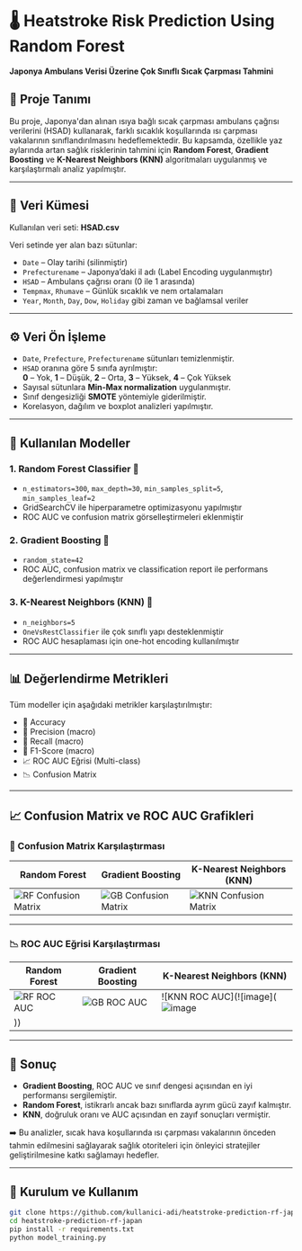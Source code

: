 # 🌡️ Heatstroke Risk Prediction Using Random Forest  
**Japonya Ambulans Verisi Üzerine Çok Sınıflı Sıcak Çarpması Tahmini**

## 📌 Proje Tanımı

Bu proje, Japonya'dan alınan ısıya bağlı sıcak çarpması ambulans çağrısı verilerini (HSAD) kullanarak, farklı sıcaklık koşullarında ısı çarpması vakalarının sınıflandırılmasını hedeflemektedir. Bu kapsamda, özellikle yaz aylarında artan sağlık risklerinin tahmini için **Random Forest**, **Gradient Boosting** ve **K-Nearest Neighbors (KNN)** algoritmaları uygulanmış ve karşılaştırmalı analiz yapılmıştır.

---

## 📁 Veri Kümesi

Kullanılan veri seti: **HSAD.csv**

Veri setinde yer alan bazı sütunlar:

- `Date` – Olay tarihi (silinmiştir)
- `Prefecturename` – Japonya’daki il adı (Label Encoding uygulanmıştır)
- `HSAD` – Ambulans çağrısı oranı (0 ile 1 arasında)
- `Tempmax`, `Rhumave` – Günlük sıcaklık ve nem ortalamaları
- `Year`, `Month`, `Day`, `Dow`, `Holiday` gibi zaman ve bağlamsal veriler

---

## ⚙️ Veri Ön İşleme

- `Date`, `Prefecture`, `Prefecturename` sütunları temizlenmiştir.
- `HSAD` oranına göre 5 sınıfa ayrılmıştır:  
  **0** – Yok, **1** – Düşük, **2** – Orta, **3** – Yüksek, **4** – Çok Yüksek
- Sayısal sütunlara **Min-Max normalization** uygulanmıştır.
- Sınıf dengesizliği **SMOTE** yöntemiyle giderilmiştir.
- Korelasyon, dağılım ve boxplot analizleri yapılmıştır.

---

## 🤖 Kullanılan Modeller

### 1. Random Forest Classifier 🌲
- `n_estimators=300`, `max_depth=30`, `min_samples_split=5`, `min_samples_leaf=2`
- GridSearchCV ile hiperparametre optimizasyonu yapılmıştır
- ROC AUC ve confusion matrix görselleştirmeleri eklenmiştir

### 2. Gradient Boosting 🌄
- `random_state=42`
- ROC AUC, confusion matrix ve classification report ile performans değerlendirmesi yapılmıştır

### 3. K-Nearest Neighbors (KNN) 📍
- `n_neighbors=5`
- `OneVsRestClassifier` ile çok sınıflı yapı desteklenmiştir
- ROC AUC hesaplaması için one-hot encoding kullanılmıştır

---

## 📊 Değerlendirme Metrikleri

Tüm modeller için aşağıdaki metrikler karşılaştırılmıştır:

- 🎯 Accuracy
- 🎯 Precision (macro)
- 🎯 Recall (macro)
- 🎯 F1-Score (macro)
- 📈 ROC AUC Eğrisi (Multi-class)
- 📉 Confusion Matrix

---

## 📈 Confusion Matrix ve ROC AUC Grafikleri 

### 🎯 Confusion Matrix Karşılaştırması

| Random Forest | Gradient Boosting | K-Nearest Neighbors (KNN) |
|---------------|-------------------|----------------------------|
| ![RF Confusion Matrix](![image](https://github.com/user-attachments/assets/9dc329c3-23dd-4efc-b127-abbd0197ae38)) | ![GB Confusion Matrix](![image](https://github.com/user-attachments/assets/079a43e0-a326-47e2-ba72-1c1689f0d821)) | ![KNN Confusion Matrix](![image](https://github.com/user-attachments/assets/1da583cc-3d84-4554-867d-bd7c211c4663)) |

---

### 📉 ROC AUC Eğrisi Karşılaştırması

| Random Forest | Gradient Boosting | K-Nearest Neighbors (KNN) |
|---------------|-------------------|----------------------------|
| ![RF ROC AUC](![image](https://github.com/user-attachments/assets/65cb12db-3407-40d8-8256-4d22470843d7)) | ![GB ROC AUC](![image](https://github.com/user-attachments/assets/e406d312-4fb3-4bdc-8d67-520812d8c942)) | ![KNN ROC AUC](![image](![image](https://github.com/user-attachments/assets/7b3ef4cd-ca9b-40f1-9546-2215ecad208a)
)) |



---

## 🧠 Sonuç

- **Gradient Boosting**, ROC AUC ve sınıf dengesi açısından en iyi performansı sergilemiştir.
- **Random Forest**, istikrarlı ancak bazı sınıflarda ayrım gücü zayıf kalmıştır.
- **KNN**, doğruluk oranı ve AUC açısından en zayıf sonuçları vermiştir.

➡️ Bu analizler, sıcak hava koşullarında ısı çarpması vakalarının önceden tahmin edilmesini sağlayarak sağlık otoriteleri için önleyici stratejiler geliştirilmesine katkı sağlamayı hedefler.

---

## 💾 Kurulum ve Kullanım

```bash
git clone https://github.com/kullanici-adi/heatstroke-prediction-rf-japan.git
cd heatstroke-prediction-rf-japan
pip install -r requirements.txt
python model_training.py
